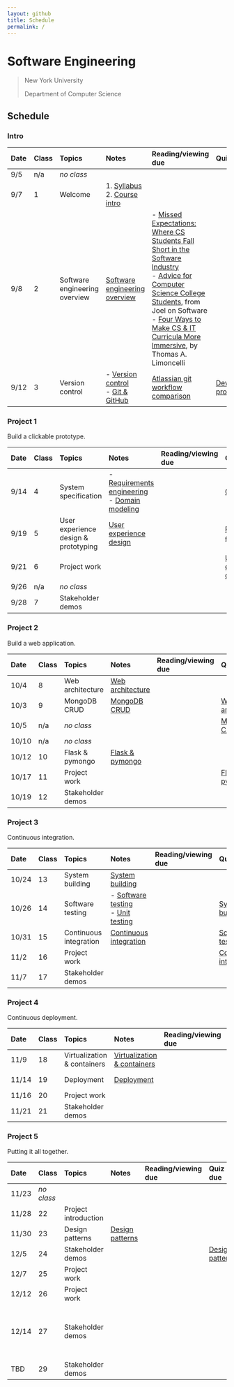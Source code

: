 ```yaml
---
layout: github
title: Schedule
permalink: /
---
```


# Software Engineering

> New York University
>
> Department of Computer Science

## Schedule

### Intro

| Date | Class | Topics                        | Notes                                                                                              | Reading/viewing due                                                                                                                                                                                                                                                                                                                                                                                                                                                        | Quiz due                                                     | Exercise due |
| :--- | :---- | :---------------------------- | :------------------------------------------------------------------------------------------------- | :------------------------------------------------------------------------------------------------------------------------------------------------------------------------------------------------------------------------------------------------------------------------------------------------------------------------------------------------------------------------------------------------------------------------------------------------------------------------- | :----------------------------------------------------------- | :----------- |
| 9/5  | n/a   | _no class_                    |                                                                                                    |                                                                                                                                                                                                                                                                                                                                                                                                                                                                            |                                                              |              |
| 9/7  | 1     | Welcome                       | 1. [Syllabus](syllabus/)<br />2. [Course intro](slides/course-intro/)                              |                                                                                                                                                                                                                                                                                                                                                                                                                                                                            |                                                              |              |
| 9/8  | 2     | Software engineering overview | [Software engineering overview](slides/what-is-software-engineering/)                              | - [Missed Expectations: Where CS Students Fall Short in the Software Industry](https://knowledge.kitchen/mediawiki/images/c/ce/Crosstalk_-_Missed_Expectations.pdf)<br />- [Advice for Computer Science College Students](https://www.joelonsoftware.com/2005/01/02/advice-for-computer-science-college-students/), from Joel on Software<br />- [Four Ways to Make CS & IT Curricula More Immersive](http://queue.acm.org/detail.cfm?id=3130216), by Thomas A. Limoncelli |                                                              |              |
| 9/12 | 3     | Version control               | - [Version control](slides/version-control-systems/)<br />- [Git & GitHub](slides/git-and-github/) | [Atlassian git workflow comparison](https://www.atlassian.com/git/tutorials/comparing-workflows)                                                                                                                                                                                                                                                                                                                                                                           | [Development processes](https://forms.gle/LzMsp7Y5C2zQwz9e6) |              |

### Project 1

Build a clickable prototype.

| Date | Class | Topics                               | Notes                                                                                                            | Reading/viewing due | Quiz due                                                        | Exercise due                                                     |
| :--- | :---- | :----------------------------------- | :--------------------------------------------------------------------------------------------------------------- | :------------------ | :-------------------------------------------------------------- | :--------------------------------------------------------------- |
| 9/14 | 4     | System specification                 | - [Requirements engineering](slides/requirements-engineering/)<br />- [Domain modeling](slides/domain-modeling/) |                     | [Git & GitHub](https://forms.gle/EccaK31Lx1mBUyv86)             | [Git workflow practice](https://classroom.github.com/a/uds195sf) |
| 9/19 | 5     | User experience design & prototyping | [User experience design](slides/user-experience-design/)                                                         |                     | [Requirements engineering](https://forms.gle/uYxbTBqeYCPQgmsu6) |                                                                  |
| 9/21 | 6     | Project work                         |                                                                                                                  |                     | [User experience design](https://forms.gle/m8kVsxzK1YaWReWx7)   |                                                                  |
| 9/26 | n/a   | _no class_                           |                                                                                                                  |                     |                                                                 |                                                                  |
| 9/28 | 7     | Stakeholder demos                    |                                                                                                                  |                     |                                                                 | Project 1                                                        |

### Project 2

Build a web application.

| Date  | Class | Topics            | Notes                                        | Reading/viewing due | Quiz due                                                | Exercise due |
| :---- | :---- | :---------------- | :------------------------------------------- | :------------------ | :------------------------------------------------------ | :----------- |
| 10/4  | 8     | Web architecture  | [Web architecture](slides/web-architecture/) |                     |                                                         |              |
| 10/3  | 9     | MongoDB CRUD      | [MongoDB CRUD](slides/mongodb-crud/)         |                     | [Web architecture](https://forms.gle/ApWztCS6Fkh6rNtA9) |              |
| 10/5  | n/a   | _no class_        |                                              |                     | [MongoDB CRUD](https://forms.gle/3NmVKAhYYyE8dvBx7)     |              |
| 10/10 | n/a   | _no class_        |                                              |                     |                                                         |              |
| 10/12 | 10    | Flask & pymongo   | [Flask & pymongo](slides/pymongo-flask/)     |                     |                                                         |              |
| 10/17 | 11    | Project work      |                                              |                     | [Flask & pymongo](https://forms.gle/KitqzGtcqsWiz6J47)  |              |
| 10/19 | 12    | Stakeholder demos |                                              |                     |                                                         | Project 2    |

### Project 3

Continuous integration.

| Date  | Class | Topics                 | Notes                                                                                      | Reading/viewing due | Quiz due                                                      | Exercise due |
| :---- | :---- | :--------------------- | :----------------------------------------------------------------------------------------- | :------------------ | :------------------------------------------------------------ | :----------- |
| 10/24 | 13    | System building        | [System building](slides/system-building/)                                                 |                     |                                                               |              |
| 10/26 | 14    | Software testing       | - [Software testing](slides/software-testing/)<br />- [Unit testing](slides/unit-testing/) |                     | [System building](https://forms.gle/51GgAbQKataSXc168)        |              |
| 10/31 | 15    | Continuous integration | [Continuous integration](slides/continuous-integration/)                                   |                     | [Software testing](https://forms.gle/4ig1SNfzYK3mTiaG9)       |              |
| 11/2  | 16    | Project work           |                                                                                            |                     | [Continuous integration](https://forms.gle/tzo8E3ok1xmUWwSZ7) |              |
| 11/7  | 17    | Stakeholder demos      |                                                                                            |                     |                                                               | Project 3    |

### Project 4

Continuous deployment.

| Date  | Class | Topics                      | Notes                                             | Reading/viewing due | Quiz due                                                           | Exercise due |
| :---- | :---- | :-------------------------- | :------------------------------------------------ | :------------------ | :----------------------------------------------------------------- | :----------- |
| 11/9  | 18    | Virtualization & containers | [Virtualization & containers](slides/containers/) |                     |                                                                    |              |
| 11/14 | 19    | Deployment                  | [Deployment](slides/deployment/)                  |                     | [Virtualization & containers](https://forms.gle/35huD1aCFUuLVcej9) |              |
| 11/16 | 20    | Project work                |                                                   |                     |                                                                    |              |
| 11/21 | 21    | Stakeholder demos           |                                                   |                     |                                                                    | Project 4    |

### Project 5

Putting it all together.

| Date  | Class      | Topics               | Notes                                      | Reading/viewing due | Quiz due                                               | Exercise due                                              |
| :---- | :--------- | :------------------- | :----------------------------------------- | :------------------ | :----------------------------------------------------- | :-------------------------------------------------------- |
| 11/23 | _no class_ |                      |                                            |                     |                                                        |                                                           |
| 11/28 | 22         | Project introduction |                                            |                     |                                                        |                                                           |
| 11/30 | 23         | Design patterns      | [Design patterns](slides/design-patterns/) |                     |                                                        |                                                           |
| 12/5  | 24         | Stakeholder demos    |                                            |                     | [Design patterns](https://forms.gle/chK5XN7Tkruto32r7) |                                                           |
| 12/7  | 25         | Project work         |                                            |                     |                                                        |                                                           |
| 12/12 | 26         | Project work         |                                            |                     |                                                        |                                                           |
| 12/14 | 27         | Stakeholder demos    |                                            |                     |                                                        | Project 5<br />**No late work accepted beyond this date** |
| TBD   | 29         | Stakeholder demos    |                                            |                     |                                                        |                                                           |
